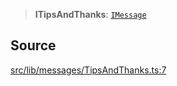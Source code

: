 > **ITipsAndThanks**: [`IMessage`](api%5Cinterfaces%5CIMessage.md)

## Source

[src/lib/messages/TipsAndThanks.ts:7](https://github.com/bhavjitChauhan/khan-api/blob/214cc6672777162cd3ec638a3ad3a22f7fe37e04/src/lib/messages/TipsAndThanks.ts#L7)
